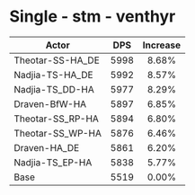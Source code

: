 # Single - stm - venthyr
| Actor | DPS | Increase |
|---|:---:|:---:|
|Theotar-SS-HA_DE|5998|8.68%|
|Nadjia-TS-HA_DE|5992|8.57%|
|Nadjia-TS_DD-HA|5977|8.29%|
|Draven-BfW-HA|5897|6.85%|
|Theotar-SS_RP-HA|5894|6.80%|
|Theotar-SS_WP-HA|5876|6.46%|
|Draven-HA_DE|5861|6.20%|
|Nadjia-TS_EP-HA|5838|5.77%|
|Base|5519|0.00%|
